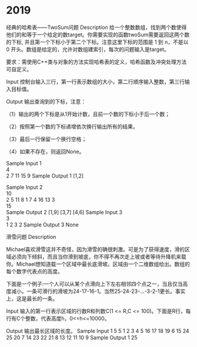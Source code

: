# 2019
经典的哈希表——TwoSum问题
Description
给一个整数数组，找到两个数使得他们的和等于一个给定的数target。你需要实现的函数twoSum需要返回这两个数的下标, 并且第一个下标小于第二个下标。注意这里下标的范围是 1 到 n，不是以 0 开头。数组是给定的，允许对数组建索引，每次的问题输入是target。

要求：需使用C++类与对象的方法实现哈希表的定义，哈希函数及冲突处理方法可自定义。

Input
控制台输入三行，第一行表示数组的大小，第二行顺序输入整数，第三行输入目标值。


Output
输出查询到的下标，注意：

（1）输出的两个下标是从1开始计数，且前一个数的下标小于后一个数；

（2）按照第一个数的下标递增依次换行输出所有的结果。

（3）最后一行保留一个换行空格；

（4）如果不存在，则返回None。


Sample Input 1                              
4                                      
2 7 11 15
9
Sample Output 1 
[1,2]

Sample Input 2                         
10                                      
2 5 11 8 1 7 4 16 13 3                  
15                                      
Sample Output 2
[1,9]
[3,7]
[4,6]
Sample Input 3                           
3                                       
1 2 3
2
Sample Output 3
None


滑雪问题
Description

Michael喜欢滑雪这并不奇怪，因为滑雪的确很刺激。可是为了获得速度，滑的区域必须向下倾斜，而且当你滑到坡底，你不得不再次走上坡或者等待升降机来载你。Michael想知道载一个区域中最长底滑坡。区域由一个二维数组给出。数组的每个数字代表点的高度。

下面是一个例子:一个人可以从某个点滑向上下左右相邻四个点之一，当且仅当高度减小。一条可滑行的滑坡为24-17-16-1。当然25-24-23-...-3-2-1更长。事实上，这是最长的一条。


Input
输入的第一行表示区域的行数R和列数C(1 <= R,C <= 100)。下面是R行，每行有C个整数，代表高度h，0<=h<=10000。


Output
输出最长区域的长度。
Sample Input 1
5 5
1 2 3 4 5
16 17 18 19 6
15 24 25 20 7
14 23 22 21 8
13 12 11 10 9
Sample Output 1
25
